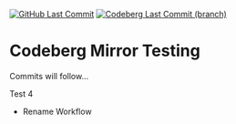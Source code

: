 [![GitHub Last Commit](https://img.shields.io/github/last-commit/smashedr/codeberg-mirror?logo=github&logoColor=white&label=updated)](https://github.com/smashedr/codeberg-mirror/graphs/commit-activity)
[![Codeberg Last Commit (branch)](https://img.shields.io/gitea/last-commit/shaner/codeberg-mirror/master?gitea_url=https%3A%2F%2Fcodeberg.org%2F&logo=codeberg&logoColor=white&label=updated)](https://codeberg.org/shaner/codeberg-mirror)

# Codeberg Mirror Testing

Commits will follow...

Test 4

- Rename Workflow
